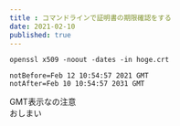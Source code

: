 ```yaml
---
title : コマンドラインで証明書の期限確認をする
date: 2021-02-10
published: true
---
```


```shell
openssl x509 -noout -dates -in hoge.crt
```
```
notBefore=Feb 12 10:54:57 2021 GMT
notAfter=Feb 10 10:54:57 2031 GMT
```
GMT表示なの注意  
おしまい
